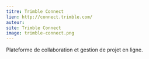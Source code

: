 ```yaml
---
titre: Trimble Connect
lien: http://connect.trimble.com/
auteur: 
site: Trimble Connect
image: trimble-connect.png
---
```


Plateforme de collaboration et gestion de projet en ligne.
